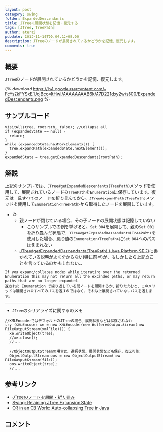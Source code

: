 ```yaml
---
layout: post
category: swing
folder: ExpandedDescendants
title: JTreeの展開状態を記憶・復元する
tags: [JTree, TreePath]
author: aterai
pubdate: 2013-11-18T00:04:12+09:00
description: JTreeのノードが展開されているかどうかを記憶、復元します。
comments: true
---
```

## 概要
`JTree`のノードが展開されているかどうかを記憶、復元します。

{% download https://lh4.googleusercontent.com/-FcYsZkFYSxE/UojBcoMtHwI/AAAAAAAAB6k/A7D221doy2w/s800/ExpandedDescendants.png %}

## サンプルコード
<pre class="prettyprint"><code>visitAll(tree, rootPath, false); //Collapse all
if (expandedState == null) {
  return;
}
while (expandedState.hasMoreElements()) {
  tree.expandPath(expandedState.nextElement());
}
expandedState = tree.getExpandedDescendants(rootPath);
</code></pre>

## 解説
上記のサンプルでは、`JTree#getExpandedDescendants(TreePath)`メソッドを使用して、展開されているノードの`TreePath`を`Enumeration`に保存しています。復元は一旦すべてのノードを折り畳んでから、`JTree#expandPath(TreePath)`メソッドを使用して`Enumeration<TreePath>`から取得したノードを展開しています。

- 注:
    - 親ノードが閉じている場合、その子ノードの展開状態は記憶していない
        - このサンプルでの例を挙げると、`Set 004`を展開して、親の`Set 001`を折り畳んだ状態で、`JTree#getExpandedDescendants(TreePaht)`を使用した場合、戻り値の`Enumeration<TreePath>`に`Set 004`へのパスは含まれない
    - [JTree#getExpandedDescendants(TreePath) (Java Platform SE 7)](http://docs.oracle.com/javase/jp/7/api/javax/swing/JTree.html#getExpandedDescendants%28javax.swing.tree.TreePath%29)に書かれている説明がよく分からない(特に前半)が、もしかしたら上記のことを言っているのかもしれない…

<!-- dummy comment line for breaking list -->

	If you expand/collapse nodes while iterating over the returned Enumeration this may not return all the expanded paths, or may return paths that are no longer expanded.
	返された Enumeration で繰り返している間ノードを展開するか、折りたたむと、このメソッドは展開されたすべてのパスを返すのではなく、それ以上展開されていないパスを返します。

- - - -
- `JTree`のシリアライズに関するのメモ

<!-- dummy comment line for breaking list -->

<pre class="prettyprint"><code>//XMLEncoderではデフォルトのJTreeの場合、展開状態などは保存されない
try (XMLEncoder xe = new XMLEncoder(new BufferedOutputStream(new FileOutputStream(xmlFile)))) {
  xe.writeObject(tree);
  //xe.close(); 
  //...

  //ObjectOutputStreamの場合は、選択状態、展開状態なども保存、復元可能
  ObjectOutputStream oos = new ObjectOutputStream(new FileOutputStream(file));
  oos.writeObject(tree);
  //...
</code></pre>

## 参考リンク
- [JTreeのノードを展開・折り畳み](http://ateraimemo.com/Swing/ExpandAllNodes.html)
- [Swing: Retaining JTree Expansion State](http://www.javalobby.org/java/forums/t19857.html)
- [OR in an OB World: Auto-collapsing Tree in Java](http://orinanobworld.blogspot.jp/2013/03/auto-collapsing-tree-in-java.html)

<!-- dummy comment line for breaking list -->

## コメント
